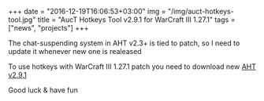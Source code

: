 +++
date = "2016-12-19T16:06:53+03:00"
img = "/img/auct-hotkeys-tool.jpg"
title = "AucT Hotkeys Tool v2.9.1 for WarCraft III 1.27.1"
tags = ["news", "projects"]
+++

The chat-suspending system in AHT v2.3+ is tied to patch, so I need to update it whenever new one is realeased

To use hotkeys with WarCraft III 1.27.1 patch you need to download new [AHT v2.9.1](https://aht.auct.eu/)

Good luck & have fun